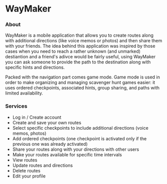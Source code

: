 <h1>WayMaker</h1>

<h3>About</h3>
<p>WayMaker is a mobile application that allows you to create routes along with additional directions (like voice memos or photos) and then share them with your friends. The idea behind this application was inspired by those cases when you need to reach a rather unknown (and unmarked) destiantion and a friend's adivce would be fairly useful, using WayMaker you can ask someone to provide the path to the destination along with specific hints and directions.</p>
<p>Packed with the navigation part comes game mode. Game mode is used in order to make organizing and managing scavenger hunt games easier: it uses ordered checkpoints, associated  hints, group sharing, and paths with limited availability.</p>

<h3>Services</h3>
<ul>
  <li>Log in / Create account</li>
  <li>Create and save your own routes</li>
  <li>Select specific checkpoints to include additional directions (voice memos, photos)</li>
  <li>Add ordered checkpoints (one checkpoint is activated only if the previous one was already activated)</li>
  <li>Share your routes along with your directions with other users</li>
  <li>Make your routes available for specific time intervals</li>
  <li>View routes</li>
  <li>Update routes and directions</li>
  <li>Delete routes</li>
  <li>Edit your profile</li>
</ul>
